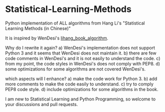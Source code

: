 # Statistical-Learning-Methods
Python implementation of ALL algorithms from Hang Li's "Statistical Learning Methods (in Chinese)" 

It is inspired by WenDesi's [lihang_book_algorithm](https://github.com/WenDesi/lihang_book_algorithm).

Why do I rewrite it again?
a) WenDesi's implementation does not support Python 3 and it seems that WenDesi does not maintain it.
b) there are few code comments in WenDesi's and it is not easily to understand the code.
c) from my point, the code styles in WenDesi's does not comply with PEP8. 
d) some optimizations for some algorithms are not covered WenDesi's.  

which aspects will I enhance?
a) make the code work for Python 3.
b) add more comments to make the code easily to understand.
c) try to comply PEP8 code style.
d) include optimizations for some algorithms in the book.
 

I am new to Statistical Learning and Python Programming, so welcome to your discussions and pull requests. 
